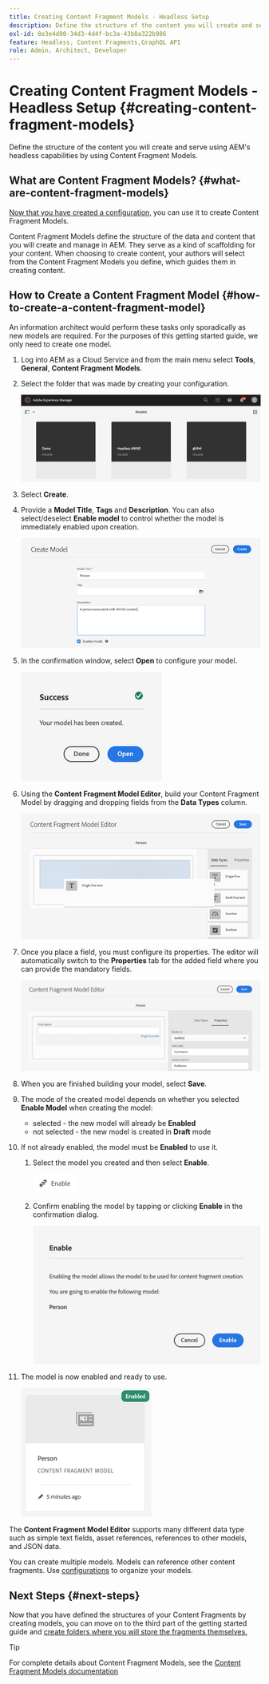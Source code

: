 ```yaml
---
title: Creating Content Fragment Models - Headless Setup
description: Define the structure of the content you will create and serve using AEM's headless capabilities by using Content Fragment Models.
exl-id: 8e3e4d00-34d3-4d4f-bc3a-43b8a322b986
feature: Headless, Content Fragments,GraphQL API
role: Admin, Architect, Developer
---
```

# Creating Content Fragment Models - Headless Setup {#creating-content-fragment-models}

Define the structure of the content you will create and serve using AEM's headless capabilities by using Content Fragment Models.

## What are Content Fragment Models? {#what-are-content-fragment-models}

[Now that you have created a configuration,](create-configuration.md) you can use it to create Content Fragment Models.

Content Fragment Models define the structure of the data and content that you will create and manage in AEM. They serve as a kind of scaffolding for your content. When choosing to create content, your authors will select from the Content Fragment Models you define, which guides them in creating content.

## How to Create a Content Fragment Model {#how-to-create-a-content-fragment-model}

An information architect would perform these tasks only sporadically as new models are required. For the purposes of this getting started guide, we only need to create one model.

1. Log into AEM as a Cloud Service and from the main menu select **Tools**, **General**, **Content Fragment Models**.
1. Select the folder that was made by creating your configuration.

   ![The models folder](../assets/models-folder.png)
1. Select **Create**.
1. Provide a **Model Title**, **Tags** and **Description**. You can also select/deselect **Enable model** to control whether the model is immediately enabled upon creation.

   ![Create a model](../assets/models-create.png)
1. In the confirmation window, select **Open** to configure your model.

   ![Confirmation window](../assets/models-confirmation.png)
1. Using the **Content Fragment Model Editor**, build your Content Fragment Model by dragging and dropping fields from the **Data Types** column.

   ![Drag and drop fields](../assets/models-drag-and-drop.png)

1. Once you place a field, you must configure its properties. The editor will automatically switch to the **Properties** tab for the added field where you can provide the mandatory fields.

   ![Configure properties](../assets/models-configure-properties.png)

1. When you are finished building your model, select **Save**. 

1. The mode of the created model depends on whether you selected **Enable Model** when creating the model:
   * selected - the new model will already be **Enabled**
   * not selected - the new model is created in **Draft** mode

1. If not already enabled, the model must be **Enabled** to use it. 
   1. Select the model you created and then select **Enable**.

      ![Enabling the model](../assets/models-enable.png)
   1. Confirm enabling the model by tapping or clicking **Enable** in the confirmation dialog.

      ![Enabling confirmation dialog](../assets/models-enabling.png)
1. The model is now enabled and ready to use.

   ![Model enabled](../assets/models-enabled.png)

The **Content Fragment Model Editor** supports many different data type such as simple text fields, asset references, references to other models, and JSON data.

You can create multiple models. Models can reference other content fragments. Use [configurations](create-configuration.md) to organize your models.

## Next Steps {#next-steps}

Now that you have defined the structures of your Content Fragments by creating models, you can move on to the third part of the getting started guide and [create folders where you will store the fragments themselves.](create-assets-folder.md)

>[!TIP]
>
>For complete details about Content Fragment Models, see the [Content Fragment Models documentation](/help/sites-cloud/administering/content-fragments/managing-content-fragment-models.md)
